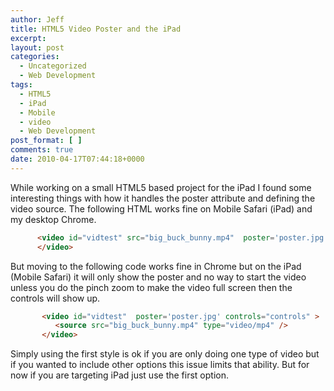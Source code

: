 ```yaml
---
author: Jeff
title: HTML5 Video Poster and the iPad
excerpt:
layout: post
categories:
  - Uncategorized
  - Web Development
tags:
  - HTML5
  - iPad
  - Mobile
  - video
  - Web Development
post_format: [ ]
comments: true
date: 2010-04-17T07:44:18+0000
---
```

While working on a small HTML5 based project for the iPad I found some interesting things with how it handles the poster attribute and defining the video source. The following HTML works fine on Mobile Safari (iPad) and my desktop Chrome.

``` html
      <video id="vidtest" src="big_buck_bunny.mp4"  poster='poster.jpg' controls="controls">
      </video>
```
But moving to the following code works fine in Chrome but on the iPad (Mobile Safari) it will only show the poster and no way to start the video unless you do the pinch zoom to make the video full screen then the controls will show up.

``` html
       <video id="vidtest"  poster='poster.jpg' controls="controls" >
          <source src="big_buck_bunny.mp4" type="video/mp4" />
       </video>
```

Simply using the first style is ok if you are only doing one type of video but if you wanted to include other options this issue limits that ability. But for now if you are targeting iPad just use the first option.  
